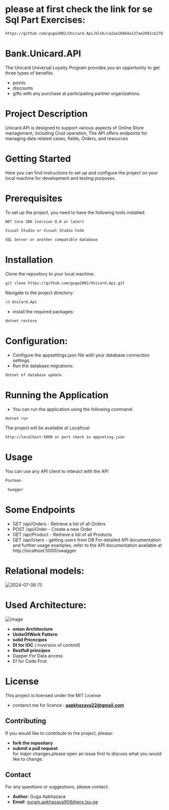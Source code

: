 # please at first check the link for  se Sql Part Exercises:
```sh
https://github.com/guga2002/Unicard.Api/blob/ca2aa1b864a137ae2091cb27b1565897de1b3548/SQLSIdeReadMe.md
```
# Bank.Unicard.API
The Unicard Universal Loyalty Program provides you an opportunity to get three types of benefits:
- points
- discounts
- gifts with any purchase at participating partner organizations.

# Project Description
Unicard.APi is designed to support various aspects of Online Store management, including Crud operation, The API offers endpoints for managing data related cases, fields,
Orders, and resources<br>

# Getting Started
Here you can find instructions to set up and configure the project on your
local machine for development and testing purposes.

# Prerequisites
To set up the project, you need to have the following tools installed:<br>

```sh
NET Core SDK (version 8.0 or later)
  ```

```sh
Visual Studio or Visual Studio Code
```
```sh
SQL Server or another compatible database
```

# Installation
Clone the repository to your local machine:
```sh
git clone https://github.com/guga2002/Unicard.Api.git
```
Navigate to the project directory:<br>
```sh
cd UniCard.Api
```

- install the required packages:
```sh
dotnet restore
```
# Configuration:
- Configure the appsettings.json file with your database connection settings.
- Run the database migrations:
```sh
dotnet ef database update
```

# Running the Application
- You can run the application using the following command:
```sh
dotnet run
```

The project will be available at Localhost 
```sh
http://localhost:5000 or port check in appseting.json
```

# Usage
You can use any API client to interact with the API
```sh
Postman
```
```sh
 Swagger
```

# Some Endpoints

- GET /api/Orders - Retrieve a list of all Orders
- POST /api/Order - Create a new Order
- GET /api/Product - Retrieve a list of all Products
- GET /api/Users - getting users from DB
  For detailed API documentation and further usage examples, refer to the API documentation available at
  http://localhost:5000/swagger.

# Relational models:
![2024-07-06 (1)](https://github.com/guga2002/Unicard.Api/assets/74540934/b61880c4-599e-4cec-9842-a801d17f9bd3)


# Used Architecture:

![image](https://github.com/guga2002/Unicard.Api/assets/74540934/63a00d4a-8b11-48e0-9de1-dc5d7c2bd068)

- **onion Architecture**
- **UniteOfWork Pattern**
- **solid Pricncipes**
- **DI for IOC** ( Inversion of controll)
- **Restfull principes**
- Dapper  For Data access
- Ef for Code First

# License
This project is licensed under the MIT License 
- contanct me  for licence : **aapkhazava22@gmail.com**

 ## Contributing
If you would like to contribute to the project, please:
- **fork the repository**
- **submit a pull request**
 <br> for major changes,please open an issue first to discuss what you would like to change.<br>
## Contact
For any questions or suggestions, please contact:
- **Author**: Guga Apkhazava
- **Email**: guram.apkhazava908@ens.tsu.ge




